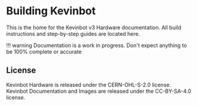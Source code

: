 # Building Kevinbot

This is the home for the Kevinbot v3 Hardware documentation. All build instructions and step-by-step guides are located here.

!!! warning
    Documentation is a work in progress. Don't expect anything to be 100% complete or accurate

## License
Kevinbot Hardware is released under the CERN-OHL-S-2.0 license. Kevinbot Documentation and Images are released under the CC-BY-SA-4.0 license.

